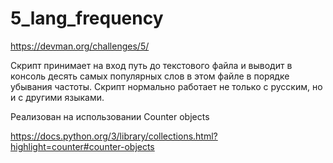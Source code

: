 # 5_lang_frequency

https://devman.org/challenges/5/

Скрипт принимает на вход путь до текстового файла и выводит в консоль десять самых популярных слов в этом файле в порядке убывания частоты. Скрипт нормально работает не только с русским, но и с другими языками.

Реализован на использовании Counter objects

https://docs.python.org/3/library/collections.html?highlight=counter#counter-objects
